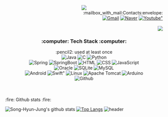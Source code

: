 
<div align="center">
 <img src="https://capsule-render.vercel.app/api?type=waving&color=0:CEF6F5,100:F5A9BC&height=300&section=header&text=HyunJung%20Song&fontSize=70" />
 </br>
 </div>
 <div align="right">
   :mailbox_with_mail:Contacts:envelope:</br>
    <a href="mailto:guswjd661207@gmail.com" target="_blank"><img alt="Gmail" src ="https://img.shields.io/badge/Gmail-EA4335.svg?    style=plastic&logo=Gmail&logoColor=white"/></a>
     <a href="mailto:guswjd661207@naver.com" target="_blank"><img alt="Naver" src ="https://img.shields.io/badge/Naver-03C75A.svg?    style=plastic&logo=Naver&logoColor=white"/></a>
     <a href="https://youtube.com/channel/UCFJ3iOIYPWWMN3zI7otu7bg" target="_blank"><img alt=Youtube" src ="https://img.shields.io/badge/Youtube-FF0000.svg?    style=plastic&logo=Youtube&logoColor=white"/></a>
 </br></br>
    <img src="https://hits.seeyoufarm.com/api/count/incr/badge.svg?url=https%3A%2F%2Fgithub.com%2FSong-Hyun-Jung%2FSong-Hyun-Jung.git&count_bg=%23A1A1A1&title_bg=%23FF9EA6&icon=hey.svg&icon_color=%23E7E7E7&title=hits&edge_flat=false"/>
  </div>  
<div align="center">    

  <div> 
    <h3>:computer: Tech Stack :computer:</h3>
    :pencil2: used at least once </br>
    <img alt="Java" src ="https://img.shields.io/badge/Java-007396.svg?&style=for-the-badge&logo=OpenJDK&logoColor=white"/>
    <img alt="C" src ="https://img.shields.io/badge/C-A8B9CC.svg?&style=for-the-badge&logo=C&logoColor=white"/>
    <img alt="Python" src ="https://img.shields.io/badge/Python-3776AB.svg?&style=for-the-badge&logo=Python&logoColor=white"/>
    </br>
    <img alt="Spring" src ="https://img.shields.io/badge/Spring-6DB33F.svg?&style=for-the-badge&logo=Spring&logoColor=white"/> 
    <img alt="SpringBoot" src ="https://img.shields.io/badge/SpringBoot-6DB33F.svg?&style=for-the-badge&logo=Spring Boot&logoColor=white"/>
    <img alt="HTML" src ="https://img.shields.io/badge/HTML-E34F26.svg?&style=for-the-badge&logo=HTML&logoColor=white"/> 
    <img alt="CSS" src ="https://img.shields.io/badge/CSS-1572B6.svg?&style=for-the-badge&logo=CSS&logoColor=white"/> 
    <img alt="JavaScript" src ="https://img.shields.io/badge/JavaScript-F7DF1E.svg?&style=for-the-badge&logo=JavaScript&logoColor=white"/> 
    </br>
     <img alt="Oracle" src ="https://img.shields.io/badge/Oracle-F80000.svg?&style=for-the-badge&logo=Oracle&logoColor=white"/> 
     <img alt="SQLite" src ="https://img.shields.io/badge/SQLite-003B57.svg?&style=for-the-badge&logo=SQLite&logoColor=white"/> 
     <img alt="MySQL" src ="https://img.shields.io/badge/MySQL-4479A1.svg?&style=for-the-badge&logo=MySQL&logoColor=white"/> 
    </br>
    <img alt="Android" src ="https://img.shields.io/badge/Android-3DDC84.svg?&style=for-the-badge&logo=Android&logoColor=white"/> 
    <img alt=Swift" src ="https://img.shields.io/badge/Swift-F05138.svg?&style=for-the-badge&logo=Swift&logoColor=white"/>
    <img alt="Linux" src ="https://img.shields.io/badge/Linux-FCC624.svg?&style=for-the-badge&logo=Linux&logoColor=white"/> 
    <img alt="Apache Tomcat" src ="https://img.shields.io/badge/Apache Tomcat-F8DC75.svg?&style=for-the-badge&logo=Apache Tomcat&logoColor=white"/> 
    <img alt="Arduino" src ="https://img.shields.io/badge/Arduino-00979D.svg?&style=for-the-badge&logo=Arduino&logoColor=white"/> 
    </br>
    <img alt="Github" src ="https://img.shields.io/badge/Github-181717.svg?&style=for-the-badge&logo=Github&logoColor=white"/> 
  </div>
  </br></br></br>
  
</div>

<div>:fire: Github stats :fire:</div>

![Song-Hyun-Jung's github stats](https://github-readme-stats.vercel.app/api?username=Song-Hyun-Jung&show_icons=true&theme=dracula)
[![Top Langs](https://github-readme-stats.vercel.app/api/top-langs/?username=Song-Hyun-Jung&hide=css,scss)](https://github.com/Song-Hyun-Jung/github-readme-stats)
![header](https://capsule-render.vercel.app/api?type=waving&color=0:CEF6F5,100:F5A9BC&height=150&section=footer)
<!--
**Song-Hyun-Jung/Song-Hyun-Jung** is a ✨ _special_ ✨ repository because its `README.md` (this file) appears on your GitHub profile.

Here are some ideas to get you started:

- 🔭 I’m currently working on ...
- 🌱 I’m currently learning ...
- 👯 I’m looking to collaborate on ...
- 🤔 I’m looking for help with ...
- 💬 Ask me about ...
- 📫 How to reach me: ...
- 😄 Pronouns: ...
- ⚡ Fun fact: ...
-->
